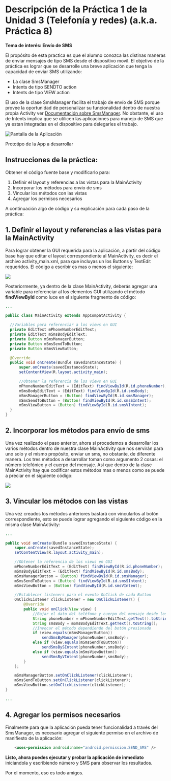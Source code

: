 # Descripción de la Práctica 1 de la Unidad 3 (Telefonía  y redes)  (a.k.a. Práctica 8)
**Tema de interés: Envío de SMS**

El propósito de esta practica es que el alumno conozca las distinas maneras de enviar mensajes de tipo SMS desde el dispositivo movil.  El objetivo de la práctica es lograr que se desarrolle una breve aplicación que tenga la capacidad de enviar SMS utilizando:
- La clase SmsManager
- Intents de tipo SENDTO action
- Intents de tipo VIEW action

El uso de la clase SmsManager facilita el trabajo de envío de SMS porque provee la oportunidad de personalizar su funcionalidad dentro de nuestra propia Activity ver [Documentación sobre SmsManager](https://developer.android.com/reference/android/telephony/SmsManager.html). No obstante, el uso de Intents implica que se utilicen las aplicaciones para manejo de SMS que ya estan integradas en el dispositivo para delegarles el trabajo.

![Pantalla de la Aplicación](Instrucciones_img/app.jpg?raw=true)

Prototipo de la App a desarrollar


## Instrucciones de la práctica:
Obtener el código fuente base y modificarlo para:

 1. Definir el layout y referencias a las vistas para la MainActivity
 2. Incorporar los métodos para envío de sms
 3. Vincular los métodos con las vistas
 4. Agregar los permisos necesarios

A continuación algo de código y su explicación para cada paso de la práctica:

## 1. Definir el layout y referencias a las vistas para la MainActivity

Para lograr obtener la GUI requerida para la aplicación, a partir del código base hay que editar el layout correspondiente al MainActivity, es decir el archivo activity_main.xml, para que incluyas un los Buttons y TextEdit requeridos.  El código a escribir es mas o menos el siguiente:

![](Instrucciones_img/MainActivity_Layout.jpg?raw=true)

Posteriormente, ya dentro de la clase MainActivity, deberás agregar una variable para referenciar al los elementos GUI utilizando el método **findViewById** como luce en el siguiente fragmento de código:

```java
...

public class MainActivity extends AppCompatActivity {

  //Variables para referenciar a los views en GUI
  private EditText mPhoneNumberEditText;
  private EditText mSmsBodyEditText;
  private Button mSmsManagerButton;
  private Button mSmsSendToButton;
  private Button mSmsViewButton;

  @Override
  public void onCreate(Bundle savedInstanceState) {
      super.onCreate(savedInstanceState);
      setContentView(R.layout.activity_main);

      //Obtener la referencia de los views en GUI
      mPhoneNumberEditText = (EditText) findViewById(R.id.phoneNumber);
      mSmsBodyEditText = (EditText) findViewById(R.id.smsBody);
      mSmsManagerButton = (Button) findViewById(R.id.smsManager);
      mSmsSendToButton = (Button) findViewById(R.id.smsSIntent);
      mSmsViewButton = (Button) findViewById(R.id.smsVIntent);
  }
}
```

## 2. Incorporar los métodos para envío de sms

Una vez realizado el paso anterior, ahora si procedemos a desarrollar los varios métodos dentro de nuestra clase MainActivity que nos servirán para uno solo y el mismo propósito, enviar un sms, no obstante, de diferente manera. Los tres métodos a desarrollar toman como argumento 2 cosas: el número telefónico y el cuerpo del mensaje.  Así que dentro de la clase MainActivity hay que codificar estos métodos mas o menos como se puede a preciar en el siguiente código:

![](Instrucciones_img/MainActivityMetodosParaEnvioSMS.jpg?raw=true)

## 3. Vincular los métodos con las vistas

Una vez creados los métodos anteriores bastará con vincularlos al botón correspondiente, esto se puede lograr agregando el siguiente código en la misma clase MainActivity:  

```java
...

public void onCreate(Bundle savedInstanceState) {
    super.onCreate(savedInstanceState);
    setContentView(R.layout.activity_main);

    //Obtener la referencia de los views en GUI
    mPhoneNumberEditText = (EditText) findViewById(R.id.phoneNumber);
    mSmsBodyEditText = (EditText) findViewById(R.id.smsBody);
    mSmsManagerButton = (Button) findViewById(R.id.smsManager);
    mSmsSendToButton = (Button) findViewById(R.id.smsSIntent);
    mSmsViewButton = (Button) findViewById(R.id.smsVIntent);

    //Establecer listeners para el evento OnClick de cada Button
    OnClickListener clickListener = new OnClickListener() {
        @Override
        public void onClick(View view) {
            //Bajar el dato del teléfono y cuerpo del mensaje desde los views
            String phoneNumber = mPhoneNumberEditText.getText().toString();
            String smsBody = mSmsBodyEditText.getText().toString();
            //Invocar el método dependiendo del botón presionado
            if (view.equals(mSmsManagerButton))
                sendSmsByManager(phoneNumber,smsBody);
            else if (view.equals(mSmsSendToButton))
                sendSmsBySIntent(phoneNumber,smsBody);
            else if (view.equals(mSmsViewButton))
                sendSmsByVIntent(phoneNumber,smsBody);
        }
    };

    mSmsManagerButton.setOnClickListener(clickListener);
    mSmsSendToButton.setOnClickListener(clickListener);
    mSmsViewButton.setOnClickListener(clickListener);
}

...
```

## 4. Agregar los permisos necesarios

Finalmente para que la aplicación pueda tener funcionalidad a través del SmsManager, es necesario agregar el siguiente permiso en el archivo de manifiesto de la aplicación:

```xml
    <uses-permission android:name="android.permission.SEND_SMS" />
```

**Listo, ahora puedes ejecutar y probar la aplicación de inmediato** iniciandola y escribiendo número y SMS para observar los resultados.

Por el momento, eso es todo amigos.
